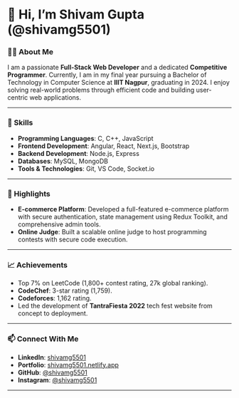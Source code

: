 # 👋 Hi, I’m Shivam Gupta (@shivamg5501)

### 👨‍💻 About Me
I am a passionate **Full-Stack Web Developer** and a dedicated **Competitive Programmer**. Currently, I am in my final year pursuing a Bachelor of Technology in Computer Science at **IIIT Nagpur**, graduating in 2024. I enjoy solving real-world problems through efficient code and building user-centric web applications.

---

### 🚀 Skills
- **Programming Languages**: C, C++, JavaScript  
- **Frontend Development**: Angular, React, Next.js, Bootstrap  
- **Backend Development**: Node.js, Express  
- **Databases**: MySQL, MongoDB  
- **Tools & Technologies**: Git, VS Code, Socket.io  

---

### 🌟 Highlights
- **E-commerce Platform**: Developed a full-featured e-commerce platform with secure authentication, state management using Redux Toolkit, and comprehensive admin tools.  
- **Online Judge**: Built a scalable online judge to host programming contests with secure code execution.  

---

### 📈 Achievements
- Top 7% on LeetCode (1,800+ contest rating, 27k global ranking).  
- **CodeChef**: 3-star rating (1,759).  
- **Codeforces**: 1,162 rating.  
- Led the development of **TantraFiesta 2022** tech fest website from concept to deployment.

---

### 📫 Connect With Me
- **LinkedIn**: [shivamg5501](https://www.linkedin.com/in/shivamg5501)  
- **Portfolio**: [shivamg5501.netlify.app](https://shivamg5501.netlify.app)  
- **GitHub**: [@shivamg5501](https://github.com/shivamg5501)  
- **Instagram**: [@shivamg5501](https://www.instagram.com/shivamg5501)  

---

<!---
shivamg5501/Shivamg5501 is a ✨ special ✨ repository because it showcases my journey in web development and programming.
Feel free to explore my projects, connect, or collaborate!
--->
